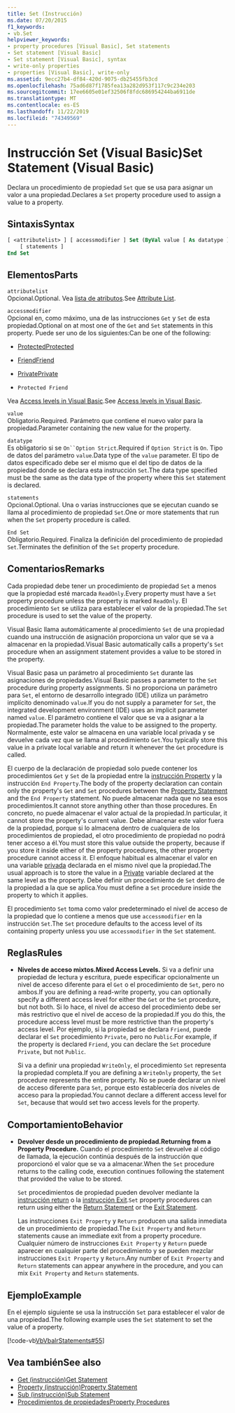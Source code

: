 ```yaml
---
title: Set (Instrucción)
ms.date: 07/20/2015
f1_keywords:
- vb.Set
helpviewer_keywords:
- property procedures [Visual Basic], Set statements
- Set statement [Visual Basic]
- Set statement [Visual Basic], syntax
- write-only properties
- properties [Visual Basic], write-only
ms.assetid: 9ecc27b4-df84-420d-9075-db25455fb3cd
ms.openlocfilehash: 75ad6d87f1785fea13a282d953f117c9c234e203
ms.sourcegitcommit: 17ee6605e01ef32506f8fdc686954244ba6911de
ms.translationtype: MT
ms.contentlocale: es-ES
ms.lasthandoff: 11/22/2019
ms.locfileid: "74349569"
---
```

# <a name="set-statement-visual-basic"></a><span data-ttu-id="30c30-102">Instrucción Set (Visual Basic)</span><span class="sxs-lookup"><span data-stu-id="30c30-102">Set Statement (Visual Basic)</span></span>
<span data-ttu-id="30c30-103">Declara un procedimiento de propiedad `Set` que se usa para asignar un valor a una propiedad.</span><span class="sxs-lookup"><span data-stu-id="30c30-103">Declares a `Set` property procedure used to assign a value to a property.</span></span>  
  
## <a name="syntax"></a><span data-ttu-id="30c30-104">Sintaxis</span><span class="sxs-lookup"><span data-stu-id="30c30-104">Syntax</span></span>  
  
```vb  
[ <attributelist> ] [ accessmodifier ] Set (ByVal value [ As datatype ])  
    [ statements ]  
End Set  
```  
  
## <a name="parts"></a><span data-ttu-id="30c30-105">Elementos</span><span class="sxs-lookup"><span data-stu-id="30c30-105">Parts</span></span>  
 `attributelist`  
 <span data-ttu-id="30c30-106">Opcional.</span><span class="sxs-lookup"><span data-stu-id="30c30-106">Optional.</span></span> <span data-ttu-id="30c30-107">Vea [lista de atributos](../../../visual-basic/language-reference/statements/attribute-list.md).</span><span class="sxs-lookup"><span data-stu-id="30c30-107">See [Attribute List](../../../visual-basic/language-reference/statements/attribute-list.md).</span></span>  
  
 `accessmodifier`  
 <span data-ttu-id="30c30-108">Opcional en, como máximo, una de las instrucciones `Get` y `Set` de esta propiedad.</span><span class="sxs-lookup"><span data-stu-id="30c30-108">Optional on at most one of the `Get` and `Set` statements in this property.</span></span> <span data-ttu-id="30c30-109">Puede ser uno de los siguientes:</span><span class="sxs-lookup"><span data-stu-id="30c30-109">Can be one of the following:</span></span>  
  
- [<span data-ttu-id="30c30-110">Protected</span><span class="sxs-lookup"><span data-stu-id="30c30-110">Protected</span></span>](../../../visual-basic/language-reference/modifiers/protected.md)  
  
- [<span data-ttu-id="30c30-111">Friend</span><span class="sxs-lookup"><span data-stu-id="30c30-111">Friend</span></span>](../../../visual-basic/language-reference/modifiers/friend.md)  
  
- [<span data-ttu-id="30c30-112">Private</span><span class="sxs-lookup"><span data-stu-id="30c30-112">Private</span></span>](../../../visual-basic/language-reference/modifiers/private.md)  
  
- `Protected Friend`  
  
 <span data-ttu-id="30c30-113">Vea [Access levels in Visual Basic](../../../visual-basic/programming-guide/language-features/declared-elements/access-levels.md).</span><span class="sxs-lookup"><span data-stu-id="30c30-113">See [Access levels in Visual Basic](../../../visual-basic/programming-guide/language-features/declared-elements/access-levels.md).</span></span>  
  
 `value`  
 <span data-ttu-id="30c30-114">Obligatorio.</span><span class="sxs-lookup"><span data-stu-id="30c30-114">Required.</span></span> <span data-ttu-id="30c30-115">Parámetro que contiene el nuevo valor para la propiedad.</span><span class="sxs-lookup"><span data-stu-id="30c30-115">Parameter containing the new value for the property.</span></span>  
  
 `datatype`  
 <span data-ttu-id="30c30-116">Es obligatorio si se `On``Option Strict`.</span><span class="sxs-lookup"><span data-stu-id="30c30-116">Required if `Option Strict` is `On`.</span></span> <span data-ttu-id="30c30-117">Tipo de datos del parámetro `value`.</span><span class="sxs-lookup"><span data-stu-id="30c30-117">Data type of the `value` parameter.</span></span> <span data-ttu-id="30c30-118">El tipo de datos especificado debe ser el mismo que el del tipo de datos de la propiedad donde se declara esta instrucción `Set`.</span><span class="sxs-lookup"><span data-stu-id="30c30-118">The data type specified must be the same as the data type of the property where this `Set` statement is declared.</span></span>  
  
 `statements`  
 <span data-ttu-id="30c30-119">Opcional.</span><span class="sxs-lookup"><span data-stu-id="30c30-119">Optional.</span></span> <span data-ttu-id="30c30-120">Una o varias instrucciones que se ejecutan cuando se llama al procedimiento de propiedad `Set`.</span><span class="sxs-lookup"><span data-stu-id="30c30-120">One or more statements that run when the `Set` property procedure is called.</span></span>  
  
 `End Set`  
 <span data-ttu-id="30c30-121">Obligatorio.</span><span class="sxs-lookup"><span data-stu-id="30c30-121">Required.</span></span> <span data-ttu-id="30c30-122">Finaliza la definición del procedimiento de propiedad `Set`.</span><span class="sxs-lookup"><span data-stu-id="30c30-122">Terminates the definition of the `Set` property procedure.</span></span>  
  
## <a name="remarks"></a><span data-ttu-id="30c30-123">Comentarios</span><span class="sxs-lookup"><span data-stu-id="30c30-123">Remarks</span></span>  
 <span data-ttu-id="30c30-124">Cada propiedad debe tener un procedimiento de propiedad `Set` a menos que la propiedad esté marcada `ReadOnly`.</span><span class="sxs-lookup"><span data-stu-id="30c30-124">Every property must have a `Set` property procedure unless the property is marked `ReadOnly`.</span></span> <span data-ttu-id="30c30-125">El procedimiento `Set` se utiliza para establecer el valor de la propiedad.</span><span class="sxs-lookup"><span data-stu-id="30c30-125">The `Set` procedure is used to set the value of the property.</span></span>  
  
 <span data-ttu-id="30c30-126">Visual Basic llama automáticamente al procedimiento `Set` de una propiedad cuando una instrucción de asignación proporciona un valor que se va a almacenar en la propiedad.</span><span class="sxs-lookup"><span data-stu-id="30c30-126">Visual Basic automatically calls a property's `Set` procedure when an assignment statement provides a value to be stored in the property.</span></span>  
  
 <span data-ttu-id="30c30-127">Visual Basic pasa un parámetro al procedimiento `Set` durante las asignaciones de propiedades.</span><span class="sxs-lookup"><span data-stu-id="30c30-127">Visual Basic passes a parameter to the `Set` procedure during property assignments.</span></span> <span data-ttu-id="30c30-128">Si no proporciona un parámetro para `Set`, el entorno de desarrollo integrado (IDE) utiliza un parámetro implícito denominado `value`.</span><span class="sxs-lookup"><span data-stu-id="30c30-128">If you do not supply a parameter for `Set`, the integrated development environment (IDE) uses an implicit parameter named `value`.</span></span> <span data-ttu-id="30c30-129">El parámetro contiene el valor que se va a asignar a la propiedad.</span><span class="sxs-lookup"><span data-stu-id="30c30-129">The parameter holds the value to be assigned to the property.</span></span> <span data-ttu-id="30c30-130">Normalmente, este valor se almacena en una variable local privada y se devuelve cada vez que se llama al procedimiento `Get`.</span><span class="sxs-lookup"><span data-stu-id="30c30-130">You typically store this value in a private local variable and return it whenever the `Get` procedure is called.</span></span>  
  
 <span data-ttu-id="30c30-131">El cuerpo de la declaración de propiedad solo puede contener los procedimientos `Get` y `Set` de la propiedad entre la [instrucción Property](../../../visual-basic/language-reference/statements/property-statement.md) y la instrucción `End Property`.</span><span class="sxs-lookup"><span data-stu-id="30c30-131">The body of the property declaration can contain only the property's `Get` and `Set` procedures between the [Property Statement](../../../visual-basic/language-reference/statements/property-statement.md) and the `End Property` statement.</span></span> <span data-ttu-id="30c30-132">No puede almacenar nada que no sea esos procedimientos.</span><span class="sxs-lookup"><span data-stu-id="30c30-132">It cannot store anything other than those procedures.</span></span> <span data-ttu-id="30c30-133">En concreto, no puede almacenar el valor actual de la propiedad.</span><span class="sxs-lookup"><span data-stu-id="30c30-133">In particular, it cannot store the property's current value.</span></span> <span data-ttu-id="30c30-134">Debe almacenar este valor fuera de la propiedad, porque si lo almacena dentro de cualquiera de los procedimientos de propiedad, el otro procedimiento de propiedad no podrá tener acceso a él.</span><span class="sxs-lookup"><span data-stu-id="30c30-134">You must store this value outside the property, because if you store it inside either of the property procedures, the other property procedure cannot access it.</span></span> <span data-ttu-id="30c30-135">El enfoque habitual es almacenar el valor en una variable [privada](../../../visual-basic/language-reference/modifiers/private.md) declarada en el mismo nivel que la propiedad.</span><span class="sxs-lookup"><span data-stu-id="30c30-135">The usual approach is to store the value in a [Private](../../../visual-basic/language-reference/modifiers/private.md) variable declared at the same level as the property.</span></span> <span data-ttu-id="30c30-136">Debe definir un procedimiento de `Set` dentro de la propiedad a la que se aplica.</span><span class="sxs-lookup"><span data-stu-id="30c30-136">You must define a `Set` procedure inside the property to which it applies.</span></span>  
  
 <span data-ttu-id="30c30-137">El procedimiento `Set` toma como valor predeterminado el nivel de acceso de la propiedad que lo contiene a menos que use `accessmodifier` en la instrucción `Set`.</span><span class="sxs-lookup"><span data-stu-id="30c30-137">The `Set` procedure defaults to the access level of its containing property unless you use `accessmodifier` in the `Set` statement.</span></span>  
  
## <a name="rules"></a><span data-ttu-id="30c30-138">Reglas</span><span class="sxs-lookup"><span data-stu-id="30c30-138">Rules</span></span>  
  
- <span data-ttu-id="30c30-139">**Niveles de acceso mixtos.**</span><span class="sxs-lookup"><span data-stu-id="30c30-139">**Mixed Access Levels.**</span></span> <span data-ttu-id="30c30-140">Si va a definir una propiedad de lectura y escritura, puede especificar opcionalmente un nivel de acceso diferente para el `Get` o el procedimiento de `Set`, pero no ambos.</span><span class="sxs-lookup"><span data-stu-id="30c30-140">If you are defining a read-write property, you can optionally specify a different access level for either the `Get` or the `Set` procedure, but not both.</span></span> <span data-ttu-id="30c30-141">Si lo hace, el nivel de acceso del procedimiento debe ser más restrictivo que el nivel de acceso de la propiedad.</span><span class="sxs-lookup"><span data-stu-id="30c30-141">If you do this, the procedure access level must be more restrictive than the property's access level.</span></span> <span data-ttu-id="30c30-142">Por ejemplo, si la propiedad se declara `Friend`, puede declarar el `Set` procedimiento `Private`, pero no `Public`.</span><span class="sxs-lookup"><span data-stu-id="30c30-142">For example, if the property is declared `Friend`, you can declare the `Set` procedure `Private`, but not `Public`.</span></span>  
  
     <span data-ttu-id="30c30-143">Si va a definir una propiedad `WriteOnly`, el procedimiento `Set` representa la propiedad completa.</span><span class="sxs-lookup"><span data-stu-id="30c30-143">If you are defining a `WriteOnly` property, the `Set` procedure represents the entire property.</span></span> <span data-ttu-id="30c30-144">No se puede declarar un nivel de acceso diferente para `Set`, porque esto establecería dos niveles de acceso para la propiedad.</span><span class="sxs-lookup"><span data-stu-id="30c30-144">You cannot declare a different access level for `Set`, because that would set two access levels for the property.</span></span>  
  
## <a name="behavior"></a><span data-ttu-id="30c30-145">Comportamiento</span><span class="sxs-lookup"><span data-stu-id="30c30-145">Behavior</span></span>  
  
- <span data-ttu-id="30c30-146">**Devolver desde un procedimiento de propiedad.**</span><span class="sxs-lookup"><span data-stu-id="30c30-146">**Returning from a Property Procedure.**</span></span> <span data-ttu-id="30c30-147">Cuando el procedimiento `Set` devuelve al código de llamada, la ejecución continúa después de la instrucción que proporcionó el valor que se va a almacenar.</span><span class="sxs-lookup"><span data-stu-id="30c30-147">When the `Set` procedure returns to the calling code, execution continues following the statement that provided the value to be stored.</span></span>  
  
     <span data-ttu-id="30c30-148">`Set` procedimientos de propiedad pueden devolver mediante la [instrucción return](../../../visual-basic/language-reference/statements/return-statement.md) o la [instrucción Exit](../../../visual-basic/language-reference/statements/exit-statement.md).</span><span class="sxs-lookup"><span data-stu-id="30c30-148">`Set` property procedures can return using either the [Return Statement](../../../visual-basic/language-reference/statements/return-statement.md) or the [Exit Statement](../../../visual-basic/language-reference/statements/exit-statement.md).</span></span>  
  
     <span data-ttu-id="30c30-149">Las instrucciones `Exit Property` y `Return` producen una salida inmediata de un procedimiento de propiedad.</span><span class="sxs-lookup"><span data-stu-id="30c30-149">The `Exit Property` and `Return` statements cause an immediate exit from a property procedure.</span></span> <span data-ttu-id="30c30-150">Cualquier número de instrucciones `Exit Property` y `Return` puede aparecer en cualquier parte del procedimiento y se pueden mezclar instrucciones `Exit Property` y `Return`.</span><span class="sxs-lookup"><span data-stu-id="30c30-150">Any number of `Exit Property` and `Return` statements can appear anywhere in the procedure, and you can mix `Exit Property` and `Return` statements.</span></span>  
  
## <a name="example"></a><span data-ttu-id="30c30-151">Ejemplo</span><span class="sxs-lookup"><span data-stu-id="30c30-151">Example</span></span>  
 <span data-ttu-id="30c30-152">En el ejemplo siguiente se usa la instrucción `Set` para establecer el valor de una propiedad.</span><span class="sxs-lookup"><span data-stu-id="30c30-152">The following example uses the `Set` statement to set the value of a property.</span></span>  
  
 [!code-vb[VbVbalrStatements#55](~/samples/snippets/visualbasic/VS_Snippets_VBCSharp/VbVbalrStatements/VB/Class1.vb#55)]  
  
## <a name="see-also"></a><span data-ttu-id="30c30-153">Vea también</span><span class="sxs-lookup"><span data-stu-id="30c30-153">See also</span></span>

- [<span data-ttu-id="30c30-154">Get (instrucción)</span><span class="sxs-lookup"><span data-stu-id="30c30-154">Get Statement</span></span>](../../../visual-basic/language-reference/statements/get-statement.md)
- [<span data-ttu-id="30c30-155">Property (instrucción)</span><span class="sxs-lookup"><span data-stu-id="30c30-155">Property Statement</span></span>](../../../visual-basic/language-reference/statements/property-statement.md)
- [<span data-ttu-id="30c30-156">Sub (instrucción)</span><span class="sxs-lookup"><span data-stu-id="30c30-156">Sub Statement</span></span>](../../../visual-basic/language-reference/statements/sub-statement.md)
- [<span data-ttu-id="30c30-157">Procedimientos de propiedades</span><span class="sxs-lookup"><span data-stu-id="30c30-157">Property Procedures</span></span>](../../../visual-basic/programming-guide/language-features/procedures/property-procedures.md)
